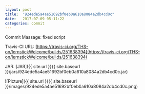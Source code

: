 ```yaml
---
layout: post
title:  "924ede5a4ae51692bf0eb0a610a8084a2db4cd0c"
date:   2017-07-09 05:11:22
categories: commit
---
```


Commit Massage: fixed script  

Travis-CI URL: [https://travis-ci.org/THS-on/lernstickWelcome/builds/251638394](https://travis-ci.org/THS-on/lernstickWelcome/builds/251638394)

JAR: [JAR]({{ site.url }}{{ site.baseurl }}/jars/924ede5a4ae51692bf0eb0a610a8084a2db4cd0c.jar)

![Picture]({{ site.url }}{{ site.baseurl }}/images/924ede5a4ae51692bf0eb0a610a8084a2db4cd0c.png)

